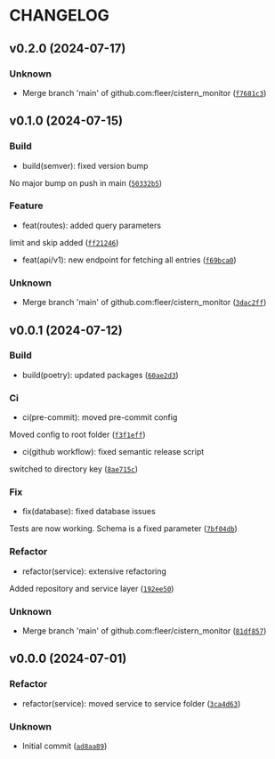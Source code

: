 # CHANGELOG

## v0.2.0 (2024-07-17)

### Unknown

* Merge branch &#39;main&#39; of github.com:fleer/cistern_monitor ([`f7681c3`](https://github.com/fleer/cistern_monitor/commit/f7681c32780b127e321bb98bb0563471c0617e61))

## v0.1.0 (2024-07-15)

### Build

* build(semver): fixed version bump

No major bump on push in main ([`50332b5`](https://github.com/fleer/cistern_monitor/commit/50332b50072cf21e0595a16cdab65c250a63162d))

### Feature

* feat(routes): added query parameters

limit and skip added ([`ff21246`](https://github.com/fleer/cistern_monitor/commit/ff21246b9bed40ec94ae4ad852c45ed13f11c2de))

* feat(api/v1): new endpoint for fetching all entries ([`f69bca0`](https://github.com/fleer/cistern_monitor/commit/f69bca0d96826a31921dc73ffc4ef8b9f4058ad6))

### Unknown

* Merge branch &#39;main&#39; of github.com:fleer/cistern_monitor ([`3dac2ff`](https://github.com/fleer/cistern_monitor/commit/3dac2ff665b107feb353358ddad514f0afe8d43e))

## v0.0.1 (2024-07-12)

### Build

* build(poetry): updated packages ([`60ae2d3`](https://github.com/fleer/cistern_monitor/commit/60ae2d3c4cbb1b528046e5af64b3be6c019fa2f8))

### Ci

* ci(pre-commit): moved pre-commit config

Moved config to root folder ([`f3f1eff`](https://github.com/fleer/cistern_monitor/commit/f3f1effaf940336a255725f260f06f2d1f6f4f0d))

* ci(github workflow): fixed semantic release script

switched to directory key ([`8ae715c`](https://github.com/fleer/cistern_monitor/commit/8ae715cc2a8d3661b73b4d04c9d4201b4186661a))

### Fix

* fix(database): fixed database issues

Tests are now working. Schema is a fixed parameter ([`7bf04db`](https://github.com/fleer/cistern_monitor/commit/7bf04db73628eb21817bd7a62c161e44c1c9293d))

### Refactor

* refactor(service): extensive refactoring

Added repository and service layer ([`192ee50`](https://github.com/fleer/cistern_monitor/commit/192ee50b883df00b490abd5056b6166265a98245))

### Unknown

* Merge branch &#39;main&#39; of github.com:fleer/cistern_monitor ([`81df857`](https://github.com/fleer/cistern_monitor/commit/81df8571cb3e987531c4ebfdb675920756facf62))

## v0.0.0 (2024-07-01)

### Refactor

* refactor(service): moved service to service folder ([`3ca4d63`](https://github.com/fleer/cistern_monitor/commit/3ca4d63c9eb3d39128e41fd87184cffe0e826a61))

### Unknown

* Initial commit ([`ad8aa89`](https://github.com/fleer/cistern_monitor/commit/ad8aa895b9f7f0b1fad23581ba1cc91ffa203fe2))
